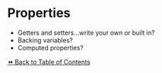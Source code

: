 # Properties
- Getters and setters...write your own or built in?
- Backing variables?
- Computed properties?

[:rewind: Back to Table of Contents](../README.md) <!-- BackToC -->
